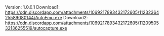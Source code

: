 Version: 1.0.0.1
Download1: https://cdn.discordapp.com/attachments/1069217893432172605/1123236425589080144/AutoEmu.exe
Download2: https://cdn.discordapp.com/attachments/1069217893432172605/1120950532136255519/autocapture.exe
